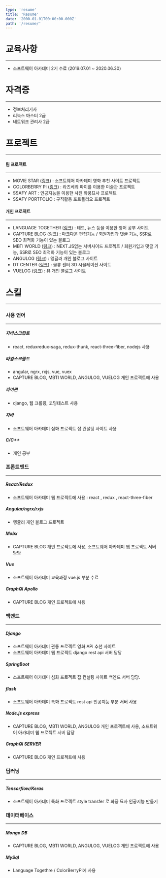 ```yaml
---
type: 'resume'
title: 'Resume'
date: '2000-01-01T00:00:00.000Z'
path: '/resume/'
---
```


# 교육사항

---

- 소프트웨어 아카데미 2기 수료 (2019.07.01 ~ 2020.06.30)

# 자격증

---

- 정보처리기사
- 리눅스 마스터 2급
- 네트워크 관리사 2급

# 프로젝트

---

#### 팀 프로젝트

---

- MOVIE STAR ([링크](https://moviestarreboot.herokuapp.com)) : 소프트웨어 아카데미 영화 추천 사이트 프로젝트
- COLORBERRY PI ([링크](http://colorberry.s3-website.ap-northeast-2.amazonaws.com/)) : 라즈베리 파이를 이용한 미술관 프로젝트
- SSAFY ART : 인공지능을 이용한 사진 화풍묘사 프로젝트
- SSAFY PORTFOLIO : 구직활동 포트폴리오 프로젝트

#### 개인 프로젝트

---

- LANGUAGE TOGETHER ([링크](http://languagetogether.s3-website.ap-northeast-2.amazonaws.com/)) : 테드, 뉴스 등을 이용한 영어 공부 사이트
- CAPTURE BLOG ([링크](https://floating-fortress-71700.herokuapp.com/)) : 마크다운 편집기능 / 회원가입과 댓글 기능, SSR로 SEO 최적화 기능이 있는 블로그
- MBTI WORLD ([링크](http://ec2-54-180-150-73.ap-northeast-2.compute.amazonaws.com/)) : NEXT.JS없는 서버사이드 프로젝트 / 회원가입과 댓글 기능, SSR로 SEO 최적화 기능이 있는 블로그
- ANGULOG ([링크](http://angularblog.s3-website.ap-northeast-2.amazonaws.com/)) : 앵귤러 개인 블로그 사이트
- DT CENTER ([링크](http://dtcenterwarehouse.s3-website.ap-northeast-2.amazonaws.com/)) : 물류 센터 3D 시뮬레이션 사이트
- VUELOG ([링크](http://vuelog.s3-website.ap-northeast-2.amazonaws.com/)) : 뷰 개인 블로그 사이트

# 스킬

---

### 사용 언어

---

##### 자바스크립트

- react, reduxredux-saga, redux-thunk, react-three-fiber, nodejs 사용

##### 타입스크립트

- angular, ngrx, rxjs, vue, vuex
- CAPTURE BLOG, MBTI WORLD, ANGULOG, VUELOG 개인 프로젝트에 사용

##### 파이썬

- django, 웹 크롤링, 코딩테스트 사용

##### 자바

- 소프트웨어 아카데미 심화 프로젝트 잡 컨설팅 사이트 사용

##### C/C++

- 개인 공부

### 프론트엔드

---

##### React/Redux

- 소프트웨어 아카데미 웹 프로젝트에 사용 : react , redux , react-three-fiber

##### Angular/ngrx/rxjs

- 앵귤러 개인 블로그 프로젝트

##### Mobx

- CAPTURE BLOG 개인 프로젝트에 사용, 소프트웨어 아카데미 웹 프로젝트 서버 담당

##### Vue

- 소프트웨어 아카데미 교육과정 vue.js 부분 수료

##### GraphQl Apollo

- CAPTURE BLOG 개인 프로젝트에 사용

### 백엔드

---

##### Django

- 소프트웨어 아카데미 관통 프로젝트 영화 API 추천 사이트
- 소프트웨어 아카데미 웹 프로젝트 django rest api 서버 담당

##### SpringBoot

- 소프트웨어 아카데미 심화 프로젝트 잡 컨설팅 사이트 백엔드 서버 담당.

##### flask

- 소프트웨어 아카데미 특화 프로젝트 rest api 인공지능 부분 서버 사용

##### Node.js express

- CAPTURE BLOG, MBTI WORLD, ANGULOG 개인 프로젝트에 사용, 소프트웨어 아카데미 웹 프로젝트 서버 담당

##### GraphQl SERVER

- CAPTURE BLOG 개인 프로젝트에 사용

### 딥러닝

---

##### Tensorflow/Keras

- 소프트웨어 아카데미 특화 프로젝트 style transfer 로 화풍 묘사 인공지능 만들기

### 데이터베이스

---

##### Mongo DB

- CAPTURE BLOG, MBTI WORLD, ANGULOG, VUELOG 개인 프로젝트에 사용

##### MySql

- Language Togethre / ColorBerryPi에 사용

